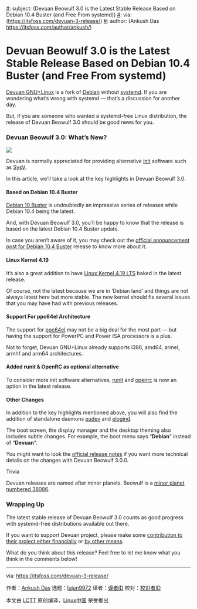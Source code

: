 [#]: collector: (lujun9972)
[#]: translator: (geekpi)
[#]: reviewer: ( )
[#]: publisher: ( )
[#]: url: ( )
[#]: subject: (Devuan Beowulf 3.0 is the Latest Stable Release Based on Debian 10.4 Buster (and Free From systemd))
[#]: via: (https://itsfoss.com/devuan-3-release/)
[#]: author: (Ankush Das https://itsfoss.com/author/ankush/)

Devuan Beowulf 3.0 is the Latest Stable Release Based on Debian 10.4 Buster (and Free From systemd)
======

[Devuan GNU+Linux][1] is a fork of [Debian][2] without [systemd][3]. If you are wondering what’s wrong with systemd — that’s a discussion for another day.

But, if you are someone who wanted a systemd-free Linux distribution, the release of Devuan Beowulf 3.0 should be good news for you.

### Devuan Beowulf 3.0: What’s New?

![][4]

Devuan is normally appreciated for providing alternative [init][5] software such as [SysV][6].

In this article, we’ll take a look at the key highlights in Devuan Beowulf 3.0.

#### Based on Debian 10.4 Buster

[Debian 10 Buster][7] is undoubtedly an impressive series of releases while Debian 10.4 being the latest.

And, with Devuan Beowulf 3.0, you’ll be happy to know that the release is based on the latest Debian 10.4 Buster update.

In case you aren’t aware of it, you may check out the [official announcement post for Debian 10.4 Buster][8] release to know more about it.

#### Linux Kernel 4.19

It’s also a great addition to have [Linux Kernel 4.19 LTS][9] baked in the latest release.

Of course, not the latest because we are in ‘Debian land’ and things are not always latest here but more stable. The new kernel should fix several issues that you may have had with previous releases.

#### Support For ppc64el Architecture

The support for [ppc64el][10] may not be a big deal for the most part — but having the support for PowerPC and Power ISA processors is a plus.

Not to forget, Devuan GNU+Linux already supports i386, amd64, armel, armhf and arm64 architectures.

#### Added runit &amp; OpenRC as optional alternative

To consider more init software alternatives, [runit][11] and [openrc][12] is now an option in the latest release.

#### Other Changes

In addition to the key highlights mentioned above, you will also find the addition of standalone daemons [eudev][13] and [elogind][14].

The boot screen, the display manager and the desktop theming also includes subtle changes. For example, the boot menu says “**Debian**” instead of “**Devuan**“.

You might want to look the [official release notes][15] if you want more technical details on the changes with Devuan Beowulf 3.0.0.

Trivia

Devuan releases are named after minor planets. Beowulf is a [minor planet numbered 38086][16].

### Wrapping Up

The latest stable release of Devuan Beowulf 3.0 counts as good progress with systemd-free distributions available out there.

If you want to support Devuan project, please make some [contribution to their project either financially][17] or [by other means][18].

What do you think about this release? Feel free to let me know what you think in the comments below!

--------------------------------------------------------------------------------

via: https://itsfoss.com/devuan-3-release/

作者：[Ankush Das][a]
选题：[lujun9972][b]
译者：[译者ID](https://github.com/译者ID)
校对：[校对者ID](https://github.com/校对者ID)

本文由 [LCTT](https://github.com/LCTT/TranslateProject) 原创编译，[Linux中国](https://linux.cn/) 荣誉推出

[a]: https://itsfoss.com/author/ankush/
[b]: https://github.com/lujun9972
[1]: https://devuan.org
[2]: https://www.debian.org
[3]: https://en.wikipedia.org/wiki/Systemd
[4]: https://i1.wp.com/itsfoss.com/wp-content/uploads/2020/06/devuan-beowulf.jpg?ssl=1
[5]: https://en.wikipedia.org/wiki/Init
[6]: https://wiki.archlinux.org/index.php/SysVinit
[7]: https://itsfoss.com/debian-10-buster/
[8]: https://www.debian.org/News/2020/20200509
[9]: https://itsfoss.com/linux-kernel-4-19-lts-release/
[10]: https://en.wikipedia.org/wiki/Ppc64
[11]: https://en.wikipedia.org/wiki/Runit
[12]: https://en.wikipedia.org/wiki/OpenRC
[13]: https://wiki.gentoo.org/wiki/Eudev
[14]: https://wiki.gentoo.org/wiki/Elogind
[15]: https://files.devuan.org/devuan_beowulf/Release_notes.txt
[16]: https://en.wikipedia.org/wiki/Meanings_of_minor_planet_names:_38001%E2%80%9339000#086
[17]: https://devuan.org/os/donate
[18]: https://dev1galaxy.org/viewtopic.php?pid=1380#p1380
